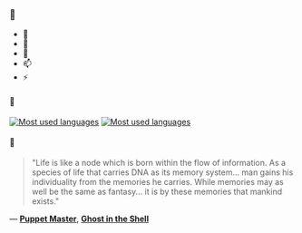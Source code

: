 ### 👋

- 🔭
- 🌱
- 💬
- 📫
- ⚡

#### 🧏

[![Most used languages](https://github-readme-stats-aynah.vercel.app/api/top-langs/?username=aynh&theme=solarized-dark&langs_count=6&layout=compact&hide_title=true)](https://github.com/anuraghazra/github-readme-stats#gh-dark-mode-only)
[![Most used languages](https://github-readme-stats-aynah.vercel.app/api/top-langs/?username=aynh&theme=solarized-light&langs_count=6&layout=compact&hide_title=true)](https://github.com/anuraghazra/github-readme-stats#gh-light-mode-only)

#### 💬

> "Life is like a node which is born within the flow of information. As a species of life that carries DNA as its memory system... man gains his individuality from the memories he carries. While memories may as well be the same as fantasy... it is by these memories that mankind exists."

&mdash; [**Puppet Master**](https://myanimelist.net/character.php?q=Puppet%20Master&cat=character), [**Ghost in the Shell**](https://myanimelist.net/search/all?q=Ghost%20in%20the%20Shell&cat=all)
